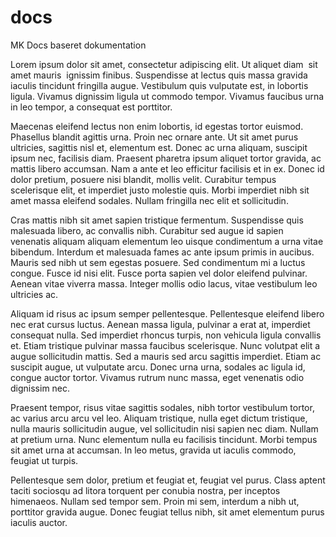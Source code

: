 # docs
MK Docs baseret dokumentation

Lorem ipsum dolor sit amet, consectetur adipiscing elit. Ut aliquet diam  sit amet mauris  ignissim finibus. Suspendisse at lectus quis massa gravida iaculis tincidunt fringilla augue. Vestibulum quis vulputate est, in lobortis ligula. Vivamus dignissim ligula ut commodo tempor. Vivamus faucibus urna in leo tempor, a consequat est porttitor.

Maecenas eleifend lectus non enim lobortis, id egestas tortor euismod. Phasellus blandit agittis urna. Proin nec ornare ante. Ut sit amet purus ultricies, sagittis nisl et, elementum est. Donec ac urna aliquam, suscipit ipsum nec, facilisis diam. Praesent pharetra ipsum aliquet tortor gravida, ac mattis libero accumsan. Nam a ante et leo efficitur facilisis et in ex. Donec id dolor pretium, posuere nisi blandit, mollis velit. Curabitur tempus scelerisque elit, et imperdiet justo molestie quis. Morbi imperdiet nibh sit amet massa eleifend sodales. Nullam fringilla nec elit et sollicitudin.

Cras mattis nibh sit amet sapien tristique fermentum. Suspendisse quis malesuada libero, ac convallis nibh. Curabitur sed augue id sapien venenatis aliquam aliquam elementum leo uisque condimentum a urna vitae bibendum. Interdum et malesuada fames ac ante ipsum primis in aucibus. Mauris sed nibh ut sem egestas posuere. Sed condimentum mi a luctus congue. Fusce id nisi elit. Fusce porta sapien vel dolor eleifend pulvinar. Aenean vitae viverra massa. Integer mollis odio lacus, vitae vestibulum leo ultricies ac.

Aliquam id risus ac ipsum semper pellentesque. Pellentesque eleifend libero nec erat cursus luctus. Aenean massa ligula, pulvinar a erat at, imperdiet consequat nulla. Sed imperdiet rhoncus turpis, non vehicula ligula convallis et. Etiam tristique pulvinar massa faucibus scelerisque. Nunc volutpat elit a augue sollicitudin mattis. Sed a mauris sed arcu sagittis imperdiet. Etiam ac suscipit augue, ut vulputate arcu. Donec urna urna, sodales ac ligula id, congue auctor tortor. Vivamus rutrum nunc massa, eget venenatis odio dignissim nec. 

Praesent tempor, risus vitae sagittis sodales, nibh tortor vestibulum tortor, ac varius arcu arcu vel leo. Aliquam tristique, nulla eget dictum tristique, nulla mauris sollicitudin augue, vel sollicitudin nisi sapien nec diam. Nullam at pretium urna. Nunc elementum nulla eu facilisis tincidunt. Morbi tempus sit amet urna at accumsan. In leo metus, gravida ut iaculis commodo, feugiat ut turpis.

Pellentesque sem dolor, pretium et feugiat et, feugiat vel purus. Class aptent taciti sociosqu ad litora torquent per conubia nostra, per inceptos himenaeos. Nullam sed tempor sem. Proin mi sem, interdum a nibh ut, porttitor gravida augue. Donec feugiat tellus nibh, sit amet elementum purus iaculis auctor.
